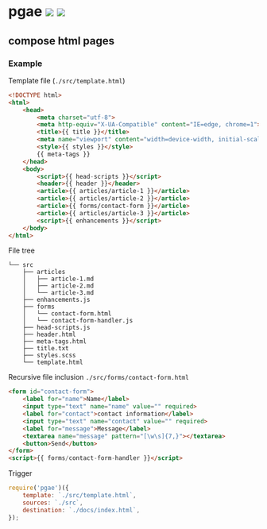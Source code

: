 # pgae <a href="https://www.npmjs.com/package/pgae"><img src="https://img.shields.io/npm/v/pgae.svg"></a> [![](https://img.shields.io/badge/source--000000.svg?logo=github&style=social)](https://github.com/omrilotan/mono/tree/master/packages/pgae)

## compose html pages

### Example

Template file (`./src/template.html`)
```html
<!DOCTYPE html>
<html>
	<head>
		<meta charset="utf-8">
		<meta http-equiv="X-UA-Compatible" content="IE=edge, chrome=1">
		<title>{{ title }}</title>
		<meta name="viewport" content="width=device-width, initial-scale=1, user-scalable=yes">
		<style>{{ styles }}</style>
		{{ meta-tags }}
	</head>
	<body>
		<script>{{ head-scripts }}</script>
		<header>{{ header }}</header>
		<article>{{ articles/article-1 }}</article>
		<article>{{ articles/article-2 }}</article>
		<article>{{ forms/contact-form }}</article>
		<article>{{ articles/article-3 }}</article>
		<script>{{ enhancements }}</script>
	</body>
</html>
```

File tree
```
└── src
    ├── articles
    │   ├── article-1.md
    │   ├── article-2.md
    │   └── article-3.md
    ├── enhancements.js
    ├── forms
    │   └── contact-form.html
    │   └── contact-form-handler.js
    ├── head-scripts.js
    ├── header.html
    ├── meta-tags.html
    ├── title.txt
    ├── styles.scss
    └── template.html
```

Recursive file inclusion `./src/forms/contact-form.html`
```html
<form id="contact-form">
	<label for="name">Name</label>
	<input type="text" name="name" value="" required>
	<label for="contact">contact information</label>
	<input type="text" name="contact" value="" required>
	<label for="message">Message</label>
	<textarea name="message" pattern="[\w\s]{7,}"></textarea>
	<button>Send</button>
</form>
<script>{{ forms/contact-form-handler }}</script>
```

Trigger
```js
require('pgae')({
	template: `./src/template.html`,
	sources: `./src`,
	destination: `./docs/index.html`,
});
```
